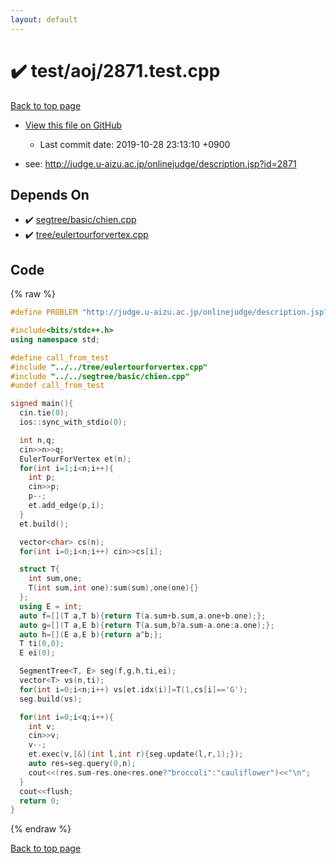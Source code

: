```yaml
---
layout: default
---
```


<!-- mathjax config similar to math.stackexchange -->
<script type="text/javascript" async
  src="https://cdnjs.cloudflare.com/ajax/libs/mathjax/2.7.5/MathJax.js?config=TeX-MML-AM_CHTML">
</script>
<script type="text/x-mathjax-config">
  MathJax.Hub.Config({
    TeX: { equationNumbers: { autoNumber: "AMS" }},
    tex2jax: {
      inlineMath: [ ['$','$'] ],
      processEscapes: true
    },
    "HTML-CSS": { matchFontHeight: false },
    displayAlign: "left",
    displayIndent: "2em"
  });
</script>

<script type="text/javascript" src="https://cdnjs.cloudflare.com/ajax/libs/jquery/3.4.1/jquery.min.js"></script>
<script src="https://cdn.jsdelivr.net/npm/jquery-balloon-js@1.1.2/jquery.balloon.min.js" integrity="sha256-ZEYs9VrgAeNuPvs15E39OsyOJaIkXEEt10fzxJ20+2I=" crossorigin="anonymous"></script>
<script type="text/javascript" src="../../../assets/js/copy-button.js"></script>
<link rel="stylesheet" href="../../../assets/css/copy-button.css" />


# :heavy_check_mark: test/aoj/2871.test.cpp
<a href="../../../index.html">Back to top page</a>

* <a href="{{ site.github.repository_url }}/blob/master/test/aoj/2871.test.cpp">View this file on GitHub</a>
    - Last commit date: 2019-10-28 23:13:10 +0900


* see: <a href="http://judge.u-aizu.ac.jp/onlinejudge/description.jsp?id=2871">http://judge.u-aizu.ac.jp/onlinejudge/description.jsp?id=2871</a>


## Depends On
* :heavy_check_mark: <a href="../../../library/segtree/basic/chien.cpp.html">segtree/basic/chien.cpp</a>
* :heavy_check_mark: <a href="../../../library/tree/eulertourforvertex.cpp.html">tree/eulertourforvertex.cpp</a>


## Code
{% raw %}
```cpp
#define PROBLEM "http://judge.u-aizu.ac.jp/onlinejudge/description.jsp?id=2871"

#include<bits/stdc++.h>
using namespace std;

#define call_from_test
#include "../../tree/eulertourforvertex.cpp"
#include "../../segtree/basic/chien.cpp"
#undef call_from_test

signed main(){
  cin.tie(0);
  ios::sync_with_stdio(0);

  int n,q;
  cin>>n>>q;
  EulerTourForVertex et(n);
  for(int i=1;i<n;i++){
    int p;
    cin>>p;
    p--;
    et.add_edge(p,i);
  }
  et.build();

  vector<char> cs(n);
  for(int i=0;i<n;i++) cin>>cs[i];

  struct T{
    int sum,one;
    T(int sum,int one):sum(sum),one(one){}
  };
  using E = int;
  auto f=[](T a,T b){return T(a.sum+b.sum,a.one+b.one);};
  auto g=[](T a,E b){return T(a.sum,b?a.sum-a.one:a.one);};
  auto h=[](E a,E b){return a^b;};
  T ti(0,0);
  E ei(0);

  SegmentTree<T, E> seg(f,g,h,ti,ei);
  vector<T> vs(n,ti);
  for(int i=0;i<n;i++) vs[et.idx(i)]=T(1,cs[i]=='G');
  seg.build(vs);

  for(int i=0;i<q;i++){
    int v;
    cin>>v;
    v--;
    et.exec(v,[&](int l,int r){seg.update(l,r,1);});
    auto res=seg.query(0,n);
    cout<<(res.sum-res.one<res.one?"broccoli":"cauliflower")<<"\n";
  }
  cout<<flush;
  return 0;
}

```
{% endraw %}

<a href="../../../index.html">Back to top page</a>

